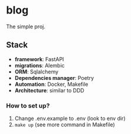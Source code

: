 # blog

The simple proj.

## Stack

- **framework**: FastAPI
- **migrations**: Alembic
- **ORM**: Sqlalchemy
- **Dependencies manager**: Poetry
- **Automation**: Docker, Makefile
- **Architecture**: similar to DDD

### How to set up?
1) Change .env.example to .env (look to env dir)
2) `make up` (see more command in Makefile)


